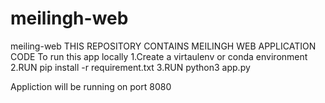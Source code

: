 # meilingh-web
meiling-web
THIS REPOSITORY CONTAINS MEILINGH WEB APPLICATION CODE
To run this app locally 
1.Create a virtaulenv or conda environment
2.RUN pip install -r requirement.txt
3.RUN python3 app.py

Appliction will be running on port 8080


